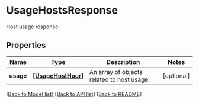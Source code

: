 # UsageHostsResponse

Host usage response.
## Properties
Name | Type | Description | Notes
------------ | ------------- | ------------- | -------------
**usage** | [**[UsageHostHour]**](UsageHostHour.md) | An array of objects related to host usage. | [optional] 

[[Back to Model list]](README.md#documentation-for-models) [[Back to API list]](README.md#documentation-for-api-endpoints) [[Back to README]](README.md)


